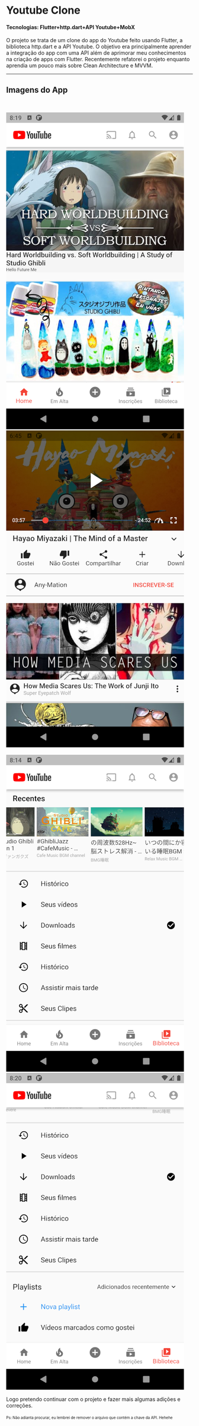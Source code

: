  # Youtube Clone


#### **Tecnologias: Flutter+http.dart+API Youtube+MobX**

O projeto se trata de um clone do app do Youtube feito usando Flutter, a biblioteca http.dart e a API Youtube. O objetivo era principalmente aprender a integração do app com uma API além de aprimorar meu conhecimentos na criação de apps com Flutter. Recentemente refatorei o projeto enquanto aprendia um pouco mais sobre Clean Architecture e MVVM.

_________________
## Imagens do App  
<br>

![Tela inicial clone Youtube](assets/images/README/home.png "1")     ![Tela inicial clone Youtube](assets/images/README/video_player.png)
<br><br>
![Tela inicial clone Youtube](assets/images/README/biblioteca_1.png) ![Tela inicial clone Youtube](assets/images/README/biblioteca_2.png)

Logo pretendo continuar com o projeto e fazer mais algumas adições e correções.

<font size="1"> 
Ps: Não adianta procurar, eu lembrei de remover o arquivo que contém a chave da API. Hehehe
</font>

